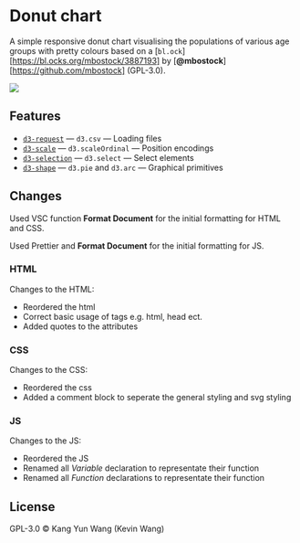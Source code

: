 # Donut chart

A simple responsive donut chart visualising the populations of various age
groups with pretty colours based on a [`bl.ock`][https://bl.ocks.org/mbostock/3887193]
by [**@mbostock**][https://github.com/mbostock] (GPL-3.0).

[![][cover]][url]

## Features

*   [`d3-request`](https://github.com/d3/d3-request#api-reference)
    — `d3.csv`
    — Loading files
*   [`d3-scale`](https://github.com/d3/d3-scale#api-reference)
    — `d3.scaleOrdinal`
    — Position encodings
*   [`d3-selection`](https://github.com/d3/d3-selection#api-reference)
    — `d3.select`
    — Select elements
*   [`d3-shape`](https://github.com/d3/d3-shape#api-reference)
    — `d3.pie` and `d3.arc`
    — Graphical primitives

## Changes
Used VSC function **Format Document** for the initial formatting for HTML and CSS.

Used Prettier and **Format Document** for the initial formatting for JS.

### HTML
Changes to the HTML:
- Reordered the html
- Correct basic usage of tags e.g. html, head ect.
- Added quotes to the attributes

### CSS
Changes to the CSS:
- Reordered the css
- Added a comment block to seperate the general styling and svg styling

### JS
Changes to the JS:
- Reordered the JS
- Renamed all *Variable* declaration to representate their function
- Renamed all *Function* declarations to representate their function

## License

GPL-3.0 © Kang Yun Wang (Kevin Wang)

[block]: https://bl.ocks.org/mbostock/3887193

[block-author]: https://github.com/mbostock

[cover]: preview.png

[url]: https://cmda-fe3.github.io/course-17-18/class-2-style/kyunwang
